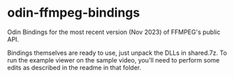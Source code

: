 # odin-ffmpeg-bindings
Odin Bindings for the most recent version (Nov 2023) of FFMPEG's public API.

Bindings themselves are ready to use, just unpack the DLLs in shared.7z. To run the example viewer on the sample video, you'll need to perform some edits as described in the readme in that folder.
